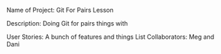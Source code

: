 Name of Project: Git For Pairs Lesson

Description: Doing Git for pairs
things with 

User Stories: A bunch of features
and things
List Collaborators: 
Meg and Dani